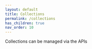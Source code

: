 ```yaml
---
layout: default
title: Collections
permalink: /collections
has_children: true
nav_order: 10
---
```


Collections can be managed via the APIs
